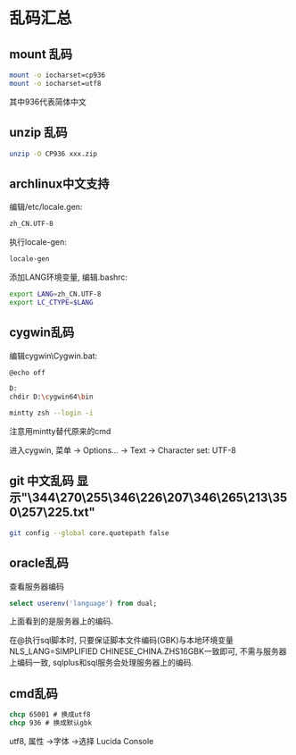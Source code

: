 # 乱码汇总


## mount 乱码

```bash
mount -o iocharset=cp936
mount -o iocharset=utf8
```

其中936代表简体中文


## unzip 乱码

```bash
unzip -O CP936 xxx.zip
```


## archlinux中文支持

编辑/etc/locale.gen:

```bash
zh_CN.UTF-8
```

执行locale-gen:

```bash
locale-gen
```

添加LANG环境变量, 编辑.bashrc:

```bash
export LANG=zh_CN.UTF-8
export LC_CTYPE=$LANG
```




## cygwin乱码

编辑cygwin\Cygwin.bat:

```bash
@echo off

D:
chdir D:\cygwin64\bin

mintty zsh --login -i
```

注意用mintty替代原来的cmd


进入cygwin, 菜单 -> Options... -> Text -> Character set: UTF-8



## git 中文乱码 显示"\344\270\255\346\226\207\346\265\213\350\257\225.txt"

```bash
git config --global core.quotepath false
```




## oracle乱码

查看服务器编码

```sql
select userenv('language') from dual;
```

上面看到的是服务器上的编码.

在@执行sql脚本时, 只要保证脚本文件编码(GBK)与本地环境变量NLS_LANG=SIMPLIFIED CHINESE_CHINA.ZHS16GBK一致即可, 不需与服务器上编码一致, sqlplus和sql服务会处理服务器上的编码.



## cmd乱码

```bat
chcp 65001 # 换成utf8
chcp 936 # 换成默认gbk
```

utf8, 属性 ->字体 ->选择 Lucida Console



